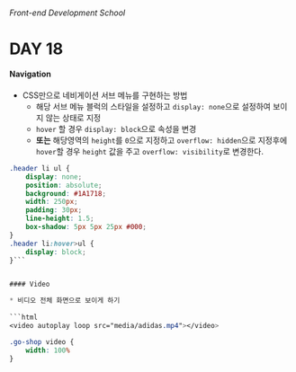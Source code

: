 ###### Front-end Development School

# DAY 18

#### Navigation

* CSS만으로 네비게이션 서브 메뉴를 구현하는 방법
  * 해당 서브 메뉴 블럭의 스타일을 설정하고 `display: none`으로 설정하여 보이지 않는 상태로 지정
  * `hover` 할 경우 `display: block`으로 속성을 변경
  * **또는** 해당영역의 `height`를 `0`으로 지정하고 `overflow: hidden`으로 지정후에 `hover`할 경우 `height` 값을 주고 `overflow: visibility`로 변경한다.

```css
.header li ul {
    display: none;
    position: absolute;
    background: #1A1718;
    width: 250px;
    padding: 30px;
    line-height: 1.5;
    box-shadow: 5px 5px 25px #000;
}
.header li:hover>ul {
    display: block;
}```


#### Video

* 비디오 전체 화면으로 보이게 하기 
 
```html
<video autoplay loop src="media/adidas.mp4"></video>
```

```css
.go-shop video {
    width: 100%
}
```